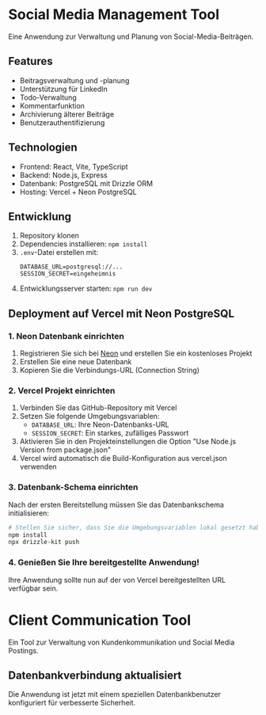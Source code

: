 # Social Media Management Tool

Eine Anwendung zur Verwaltung und Planung von Social-Media-Beiträgen.

## Features

- Beitragsverwaltung und -planung
- Unterstützung für LinkedIn
- Todo-Verwaltung
- Kommentarfunktion
- Archivierung älterer Beiträge
- Benutzerauthentifizierung

## Technologien

- Frontend: React, Vite, TypeScript
- Backend: Node.js, Express
- Datenbank: PostgreSQL mit Drizzle ORM
- Hosting: Vercel + Neon PostgreSQL

## Entwicklung

1. Repository klonen
2. Dependencies installieren: `npm install`
3. `.env`-Datei erstellen mit:
   ```
   DATABASE_URL=postgresql://...
   SESSION_SECRET=eingeheimnis
   ```
4. Entwicklungsserver starten: `npm run dev`

## Deployment auf Vercel mit Neon PostgreSQL

### 1. Neon Datenbank einrichten
1. Registrieren Sie sich bei [Neon](https://neon.tech) und erstellen Sie ein kostenloses Projekt
2. Erstellen Sie eine neue Datenbank
3. Kopieren Sie die Verbindungs-URL (Connection String)

### 2. Vercel Projekt einrichten
1. Verbinden Sie das GitHub-Repository mit Vercel
2. Setzen Sie folgende Umgebungsvariablen:
   - `DATABASE_URL`: Ihre Neon-Datenbanks-URL
   - `SESSION_SECRET`: Ein starkes, zufälliges Passwort
3. Aktivieren Sie in den Projekteinstellungen die Option "Use Node.js Version from package.json"
4. Vercel wird automatisch die Build-Konfiguration aus vercel.json verwenden

### 3. Datenbank-Schema einrichten
Nach der ersten Bereitstellung müssen Sie das Datenbankschema initialisieren:
```bash
# Stellen Sie sicher, dass Sie die Umgebungsvariablen lokal gesetzt haben
npm install
npx drizzle-kit push
```

### 4. Genießen Sie Ihre bereitgestellte Anwendung!
Ihre Anwendung sollte nun auf der von Vercel bereitgestellten URL verfügbar sein.

# Client Communication Tool

Ein Tool zur Verwaltung von Kundenkommunikation und Social Media Postings.

## Datenbankverbindung aktualisiert
Die Anwendung ist jetzt mit einem speziellen Datenbankbenutzer konfiguriert für verbesserte Sicherheit. 